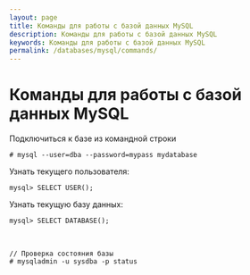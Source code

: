 ```yaml
---
layout: page
title: Команды для работы с базой данных MySQL
description: Команды для работы с базой данных MySQL
keywords: Команды для работы с базой данных MySQL
permalink: /databases/mysql/commands/
---
```


# Команды для работы с базой данных MySQL

Подключиться к базе из командной строки

    # mysql --user=dba --password=mypass mydatabase

Узнать текущего пользователя:

    mysql> SELECT USER();

Узнать текущую базу данных:

    mysql> SELECT DATABASE();

<br/>

    // Проверка состояния базы
    # mysqladmin -u sysdba -p status
